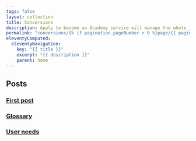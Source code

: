 ```yaml
---
tags: false
layout: collection
title: Conversions
description: Apply to become an Academy service will manage the whole journey for a school converting to an academy.
permalink: "conversions/{% if pagination.pageNumber > 0 %}page/{{ pagination.pageNumber + 1 }}{% endif %}/"
eleventyComputed:
  eleventyNavigation:
    key: "{{ title }}"
    excerpt: "{{ description }}"
    parent: home
---
```


## Posts

### [First post](first-post/)

### [Glossary](glossary/)

### [User needs](user_needs/)
